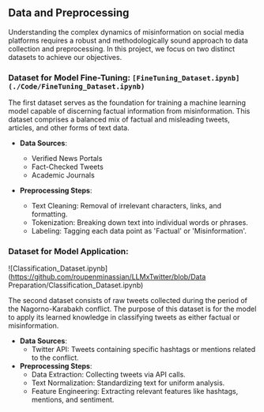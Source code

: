 ## Data and Preprocessing

Understanding the complex dynamics of misinformation on social media platforms requires a robust and methodologically sound approach to data collection and preprocessing. In this project, we focus on two distinct datasets to achieve our objectives.

### Dataset for Model Fine-Tuning: `[FineTuning_Dataset.ipynb](./Code/FineTuning_Dataset.ipynb)`

The first dataset serves as the foundation for training a machine learning model capable of discerning factual information from misinformation. This dataset comprises a balanced mix of factual and misleading tweets, articles, and other forms of text data.

- **Data Sources**:

  - Verified News Portals
  - Fact-Checked Tweets
  - Academic Journals

- **Preprocessing Steps**:
  - Text Cleaning: Removal of irrelevant characters, links, and formatting.
  - Tokenization: Breaking down text into individual words or phrases.
  - Labeling: Tagging each data point as 'Factual' or 'Misinformation'.

### Dataset for Model Application:

![Classification_Dataset.ipynb](https://github.com/roupenminassian/LLMxTwitter/blob/Data Preparation/Classification_Dataset.ipynb)

The second dataset consists of raw tweets collected during the period of the Nagorno-Karabakh conflict. The purpose of this dataset is for the model to apply its learned knowledge in classifying tweets as either factual or misinformation.

- **Data Sources**:
  - Twitter API: Tweets containing specific hashtags or mentions related to the conflict.
- **Preprocessing Steps**:
  - Data Extraction: Collecting tweets via API calls.
  - Text Normalization: Standardizing text for uniform analysis.
  - Feature Engineering: Extracting relevant features like hashtags, mentions, and sentiment.
